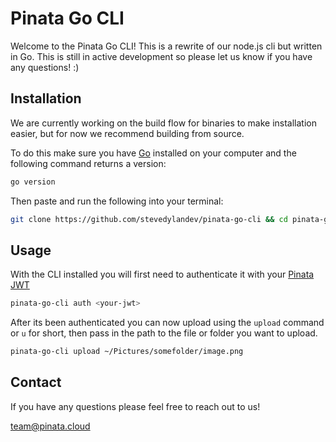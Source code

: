 # Pinata Go CLI

Welcome to the Pinata Go CLI! This is a rewrite of our node.js cli but written in Go. This is still in active development so please let us know if you have any questions! :) 

## Installation

We are currently working on the build flow for binaries to make installation easier, but for now we recommend building from source.

To do this make sure you have [Go](https://go.dev/) installed on your computer and the following command returns a version:
```bash
go version
```

Then paste and run the following into your terminal:

```bash
git clone https://github.com/stevedylandev/pinata-go-cli && cd pinata-go-cli && go build -o pinata-go-cli && sudo mv pinata-go-cli /usr/local/bin
```

## Usage

With the CLI installed you will first need to authenticate it with your [Pinata JWT](https://docs.pinata.cloud/docs/api-keys)

```bash
pinata-go-cli auth <your-jwt>
```

After its been authenticated you can now upload using the `upload` command or `u` for short, then pass in the path to the file or folder you want to upload.

```bash
pinata-go-cli upload ~/Pictures/somefolder/image.png
```

## Contact 

If you have any questions please feel free to reach out to us! 

[team@pinata.cloud](mailto:team@pinata.cloud)
